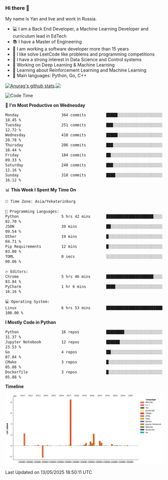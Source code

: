 ### Hi there 👋

My name is Yan and live and work in Russia.

- 💻 I am a Back End Developer, a Machine Learning Developer and curriculum lead in EdTech
- 📚 I have a Master of Engineering
- 🤔 I am working a software developer more than 15 years
- 🌱 I like solve LeetCode like problems and programming competitions
- 📝 I have a strong interest in Data Science and Control systems
- 🔭 Working on Deep Learning & Machine Learning
- 🌱 Learning about Reinforcement Learning and Machine Learning
- 🌟 Main languages: Python, Go, C++

<!--


**yanchick/yanchick** is a ✨ _special_ ✨ repository because its `README.md` (this file) appears on your GitHub profile.

Here are some ideas to get you started:

- I am a self taught Full Stack Developer and a Machine Learning Developer
- 🌱 I’m currently learning ...
- 👯 I’m looking to collaborate on ...
- 🤔 I’m looking for help with ...
- 💬 Ask me about ...
- 📫 How to reach me: ...
- 😄 Pronouns: ...
- ⚡ Fun fact: ...

-->


<a href="https://github.com/anuraghazra/github-readme-stats">
    <img align="center" src="https://github-readme-stats.vercel.app/api?username=yanchick&count_private=true" alt="Anurag's github stats" />
</a>
<a href="https://github.com/anuraghazra/github-readme-stats">
    <img align="center" src="https://github-readme-stats.vercel.app/api/top-langs/?username=yanchick&hide=javascript,html,CSS" />
</a>

<!--START_SECTION:waka-->
![Code Time](http://img.shields.io/badge/Code%20Time-3%2C040%20hrs%2057%20mins-blue)

📅 **I'm Most Productive on Wednesday** 

```text
Monday                   364 commits         █████░░░░░░░░░░░░░░░░░░░░   18.45 % 
Tuesday                  251 commits         ███░░░░░░░░░░░░░░░░░░░░░░   12.72 % 
Wednesday                410 commits         █████░░░░░░░░░░░░░░░░░░░░   20.78 % 
Thursday                 206 commits         ███░░░░░░░░░░░░░░░░░░░░░░   10.44 % 
Friday                   184 commits         ██░░░░░░░░░░░░░░░░░░░░░░░   09.33 % 
Saturday                 240 commits         ███░░░░░░░░░░░░░░░░░░░░░░   12.16 % 
Sunday                   318 commits         ████░░░░░░░░░░░░░░░░░░░░░   16.12 % 
```


📊 **This Week I Spent My Time On** 

```text
🕑︎ Time Zone: Asia/Yekaterinburg

💬 Programming Languages: 
Python                   5 hrs 42 mins       █████████████████████░░░░   82.70 % 
JSON                     39 mins             ██░░░░░░░░░░░░░░░░░░░░░░░   09.54 % 
Other                    19 mins             █░░░░░░░░░░░░░░░░░░░░░░░░   04.71 % 
Pip Requirements         12 mins             █░░░░░░░░░░░░░░░░░░░░░░░░   03.00 % 
TOML                     0 secs              ░░░░░░░░░░░░░░░░░░░░░░░░░   00.06 % 

🔥 Editors: 
Chrome                   5 hrs 46 mins       █████████████████████░░░░   83.84 % 
PyCharm                  1 hr 6 mins         ████░░░░░░░░░░░░░░░░░░░░░   16.16 % 

💻 Operating System: 
Linux                    6 hrs 53 mins       █████████████████████████   100.00 % 
```

**I Mostly Code in Python** 

```text
Python                   16 repos            ████████░░░░░░░░░░░░░░░░░   31.37 % 
Jupyter Notebook         12 repos            ██████░░░░░░░░░░░░░░░░░░░   23.53 % 
Go                       4 repos             ██░░░░░░░░░░░░░░░░░░░░░░░   07.84 % 
CMake                    3 repos             █░░░░░░░░░░░░░░░░░░░░░░░░   05.88 % 
Dockerfile               3 repos             █░░░░░░░░░░░░░░░░░░░░░░░░   05.88 % 
```



**Timeline**

![Lines of Code chart](https://raw.githubusercontent.com/yanchick/yanchick/main/assets/bar_graph.png)


 Last Updated on 13/05/2025 18:50:11 UTC
<!--END_SECTION:waka-->

